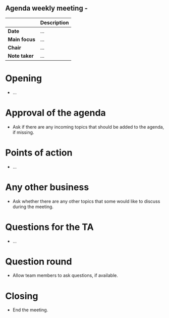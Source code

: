 ## Agenda weekly meeting - <date>

|                | Description                                                |
| :-------------- | :--------------------------------------------------------- |
| **Date**       | ...                                              |
| **Main focus** | ... |
| **Chair**      | ...                                         |
| **Note taker** | ...                                             |

# Opening
<!-- Start the meeting -->

- ...

# Approval of the agenda
- Ask if there are any incoming topics that should be added to the agenda, if missing.

# Points of action
<!-- Topics discussed during the meeting -->

- ...

# Any other business
- Ask whether there are any other topics that some would like to discuss during the meeting.

# Questions for the TA
- ...

# Question round
- Allow team members to ask questions, if available.

# Closing
- End the meeting.